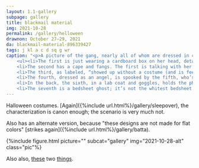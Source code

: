 ```yaml
---
layout: 1.1-gallery
subpage: gallery
title: blackmail material
img: 2021-10-28
permalink: /gallery/helloween
drawnon: October 27–29, 2021
da: blackmail-material-896339427
tags: j kl a c d sq g wr
caption: "<p>A picture of the gang, nearly all of whom are dressed in costume, sitting or standing around a table. Little labels and speech bubbles trail around them.</p>
	<ul><li>The first is just wearing a cardboard box on her head, details scribbled on with marker. Label: “made it herself 6 hours ago”</li>
	<li>The second has a cape and fangs. The first is talking with her: “I’m Radiohead.” “Isn’t that a TV?” “Close enough.” “Can you even <em>see</em> through that thing?” “No.”</li>
	<li>The third, as labeled, “showed up without a costume (and is feeling kinda stupid about it now),” because everyone else has a costume. The seventh makes an offering: “wanna borrow a sheet?” Third, quietly: “Ew, no.”</li>
	<li>The fourth, dressed as an angel, is spooked by the fifth, who’s grabbing for him playfully. Fourth is about to spill his drink on the second.</li>
	<li>In the back, the sixth, in a lab coat and goggles, holds the photo-taking button, offering a dry “smile” for the camera. (No one else seems aware a photo is being taken.) She and <s>Frankenstein</s> the fifth are labeled “somehow got roped into matching costumes”</li>
	<li>The seventh is a bedsheet ghost; it’s not the whitest bedsheet. Seven, as labeled, “was helping her [the eighth, a baseball batter] and ran out of time for their own getup”</li></ul>"
---
```

Halloween costumes. [Again]({%include url.html%}/gallery/sleepover), the characterization is canon enough; the scenario is very much not.

Also has an alternate version, because "these designs are not made for flat colors" [strikes again]({%include url.html%}/gallery/batta).

{%include figure.html picture="" subcat="gallery" img="2021-10-28-alt" class="pic"%}

Also also, <a href="https://sta.sh/0l096ifhi2x" class="ext">these</a> two <a href="https://sta.sh/0ea4kqks7x9" class="ext">things</a>.